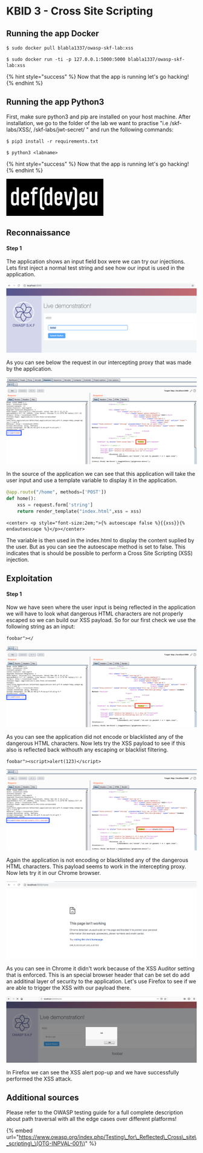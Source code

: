 # KBID 3 - Cross Site Scripting

## Running the app Docker

```text
$ sudo docker pull blabla1337/owasp-skf-lab:xss
```

```text
$ sudo docker run -ti -p 127.0.0.1:5000:5000 blabla1337/owasp-skf-lab:xss
```

{% hint style="success" %}
 Now that the app is running let's go hacking!
{% endhint %}

## Running the app Python3

First, make sure python3 and pip are installed on your host machine.
After installation, we go to the folder of the lab we want to practise 
"i.e /skf-labs/XSS/, /skf-labs/jwt-secret/ " and run the following commands:

```
$ pip3 install -r requirements.txt
```

```
$ python3 <labname>
```

{% hint style="success" %}
 Now that the app is running let's go hacking!
{% endhint %}


![Docker image and write-up thanks to DefDev!](.gitbook/assets/logo.defdev.1608z.whtonblk.256.png)

## Reconnaissance

#### Step 1

The application shows an input field box were we can try our injections. Lets first inject a normal test string and see how our input is used in the application.

![](.gitbook/assets/screen-shot-2019-01-29-at-12.58.36.png)

As you can see below the request in our intercepting proxy that was made by the application.

![](.gitbook/assets/screen-shot-2019-01-29-at-13.01.50.png)

In the source of the application we can see that this application will take the user input and use a template variable to display it in the application.

```python
@app.route("/home", methods=['POST'])
def home():
    xss = request.form['string']
    return render_template("index.html",xss = xss)
```

```markup
<center> <p style="font-size:2em;">{% autoescape false %}{{xss}}{% endautoescape %}</p></center>
```

The variable is then used in the index.html to display the content suplied by the user. But as you can see the autoescape method is set to false. This indicates that is should be possible to perform a Cross Site Scripting \(XSS\) injection.

## Exploitation

#### Step 1

Now we have seen where the user input is being reflected in the application we will have to look what dangerous HTML characters are not properly escaped so we can build our XSS payload. So for our first check we use the following string as an input:

```text
foobar"></
```

![](.gitbook/assets/screen-shot-2019-01-29-at-13.02.25.png)

As you can see the application did not encode or blacklisted any of the dangerous HTML characters. Now lets try the XSS payload to see if this also is reflected back withouth any escaping or blacklist filtering.

```text
foobar"><script>alert(123)</script>
```

![](.gitbook/assets/screen-shot-2019-01-29-at-13.03.01.png)

Again the application is not encoding or blacklisted any of the dangerous HTML characters. This payload seems to work in the intercepting proxy. Now lets try it in our Chrome browser.

![](.gitbook/assets/screen-shot-2019-01-29-at-13.08.38.png)

As you can see in Chrome it didn't work because of the XSS Auditor setting that is enforced. This is an special browser header that can be set do add an additinal layer of security to the application. Let's use Firefox to see if we are able to trigger the XSS with our payload there.

![](.gitbook/assets/screen-shot-2019-01-29-at-13.05.36.png)

In Firefox we can see the XSS alert pop-up and we have successfully performed the XSS attack.

## Additional sources

Please refer to the OWASP testing guide for a full complete description about path traversal with all the edge cases over different platforms!

{% embed url="https://www.owasp.org/index.php/Testing\_for\_Reflected\_Cross\_site\_scripting\_\(OTG-INPVAL-001\)" %}

